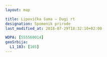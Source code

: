 ```yaml
---
layout: map

title: Lipovička šuma – Dugi rt
designation: Spomenik prirode
last_modified_at: 2018-07-29T18:32:10+02:00

WDPA: [555560014]
geoSrbija:
  L1_183: [165]
---
```

